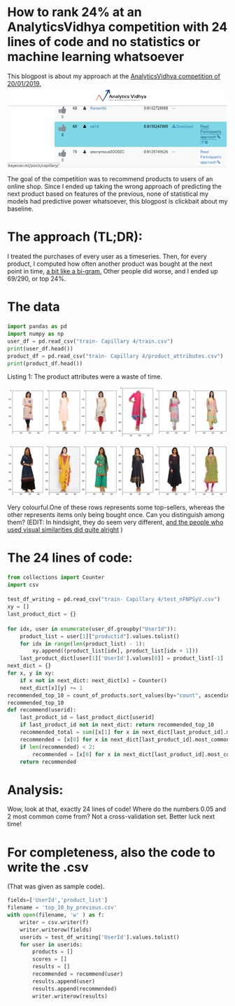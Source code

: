 
# How to rank 24% at an AnalyticsVidhya competition with 24 lines of code and no statistics or machine learning whatsoever

This blogpost is about my approach at the [AnalyticsVidhya competition of 20/01/2019.](https://datahack.analyticsvidhya.com/contest/capillary-machine-learning-hackathon/)
![Picture of the leaderboard](top_25_pct2.png)

   

The goal of the competition was to recommend products to users of an online shop.
Since I ended up taking the wrong approach of predicting the next product based on features of the previous, none of statistical my models had predictive power whatsoever, this blogpost is clickbait about my baseline.


# The approach (TL;DR):

I treated the purchases of every user as a timeseries.
Then, for every product, I computed how often another product was bought at the next point in time, [a bit like a bi-gram.](https://en.wikipedia.org/wiki/N-gram) Other people did worse, and I ended up 69/290, or top 24%.



# The data


```python
import pandas as pd
import numpy as np
user_df = pd.read_csv("train- Capillary 4/train.csv")
print(user_df.head())
product_df = pd.read_csv("train- Capillary 4/product_attributes.csv")
print(product_df.head())
```

Listing 1: The product attributes were a waste of time.

![Some not popular dresses in this store](unpopular.png)

![Some popular dresses in this store](popular.png)

Very colourful.One of these rows represents some top-sellers, whereas the other represents items only being bought once. Can you distinguish among them? (EDIT: In hindsight, they do seem very different, [and the people who used visual similarities did quite alright](https://drive.google.com/open?id=1T2dGWdyCy7gCm5bPbKeZzpmBhKOdlLdx) )

# The 24 lines of code:


```python
from collections import Counter
import csv

test_df_writing = pd.read_csv("train- Capillary 4/test_nFNPSyV.csv")
xy = []
last_product_dict = {}

for idx, user in enumerate(user_df.groupby("UserId")):
    product_list = user[1]["productid"].values.tolist()
    for idx in range(len(product_list) - 1):
        xy.append((product_list[idx], product_list[idx + 1]))
    last_product_dict[user[1]['UserId'].values[0]] = product_list[-1]
next_dict = {}
for x, y in xy:
    if x not in next_dict: next_dict[x] = Counter()
    next_dict[x][y] += 1
recommended_top_10 = count_of_products.sort_values(by="count", ascending=False).head(n=10).index.values.tolist()
recommended_top_10
def recommend(userid):
    last_product_id = last_product_dict[userid]
    if last_product_id not in next_dict: return recommended_top_10
    recommended_total = sum([x[1] for x in next_dict[last_product_id].most_common()])
    recommended = [x[0] for x in next_dict[last_product_id].most_common(10) if ((float(x[1])/ recommended_total) >= 0.05)]
    if len(recommended) < 2:
        recommended = [x[0] for x in next_dict[last_product_id].most_common(2)]
    return recommended
```

# Analysis:
Wow, look at that, exactly 24 lines of code!
Where do the numbers 0.05 and 2 most common come from? Not a cross-validation set. Better luck next time!

# For completeness, also the code to write the .csv
(That was given as sample code).


```python
fields=['UserId','product_list']
filename = 'top_10_by_previous.csv'
with open(filename, 'w' ) as f:
    writer = csv.writer(f)
    writer.writerow(fields)
    userids = test_df_writing['UserId'].values.tolist()
    for user in userids:
        products = []
        scores = []
        results = []
        recommended = recommend(user)
        results.append(user)
        results.append(recommended)
        writer.writerow(results)        
```
